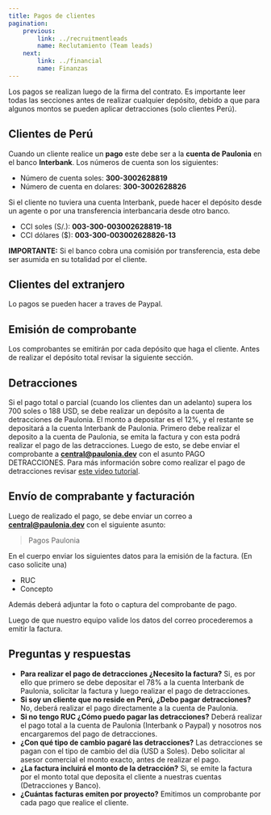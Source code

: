 ```yaml
---
title: Pagos de clientes
pagination:
    previous:
        link: ../recruitmentleads
        name: Reclutamiento (Team leads)
    next:
        link: ../financial
        name: Finanzas
---
```


Los pagos se realizan luego de la firma del contrato. Es importante leer todas las secciones antes de realizar cualquier depósito, debido a que para algunos montos se pueden aplicar detracciones (solo clientes Perú).

## Clientes de Perú
Cuando un cliente realice un **pago** este debe ser a la **cuenta de Paulonia** en el banco **Interbank**.  Los números de cuenta son los siguientes:
- Número de cuenta soles: **300-3002628819**
- Número de cuenta en dolares: **300-3002628826**

Si el cliente no tuviera una cuenta Interbank, puede hacer el depósito desde un agente o por una transferencia interbancaria desde otro banco. 
- CCI soles (S/.): **003-300-003002628819-18**
- CCI dólares ($): **003-300-003002628826-13**

**IMPORTANTE:** Si el banco cobra una comisión por transferencia, esta debe ser asumida en su totalidad por el cliente.


## Clientes del extranjero
Lo pagos se pueden hacer a traves de Paypal.

## Emisión de comprobante
Los comprobantes se emitirán por cada depósito que haga el cliente. Antes de realizar el depósito total revisar la siguiente sección. 

## Detracciones
Si el pago total o parcial (cuando los clientes dan un adelanto) supera los 700 soles o 188 USD, se debe realizar un depósito a la cuenta de detracciones de Paulonia. El monto a depositar es el 12%, y el restante se depositará a la cuenta Interbank de Paulonia. Primero debe realizar el deposito a la cuenta de Paulonia, se emita la factura y con esta podrá realizar el pago de las detracciones. Luego de esto, se debe enviar el comprobante a **central@paulonia.dev** con el asunto PAGO DETRACCIONES.
Para más información sobre como realizar el pago de detracciones revisar [este video tutorial](https://www.youtube.com/watch?v=LwowTa0Xiaw).



## Envío de comprabante y facturación
Luego de realizado el pago, se debe enviar un correo a **central@paulonia.dev** con el siguiente asunto:

> Pagos Paulonia

En el cuerpo enviar los siguientes datos para la emisión de la factura. (En caso solicite una)
- RUC
- Concepto

Además deberá adjuntar la foto o captura del comprobante de pago.

Luego de que nuestro equipo valide los datos del correo procederemos a emitir la factura.

## Preguntas y respuestas
- **Para realizar el pago de detracciones ¿Necesito la factura?**
Si, es por ello que primero se debe depositar el 78% a la cuenta Interbank de Paulonia, solicitar la factura y luego realizar el pago de detracciones.
- **Si soy un cliente que no reside en Perú, ¿Debo pagar detracciones?**
No, deberá realizar el pago directamente a la cuenta de Paulonia.
- **Si no tengo RUC ¿Cómo puedo pagar las detracciones?**
Deberá realizar el pago total a la cuenta de Paulonia (Interbank o Paypal) y nosotros nos encargaremos del pago de detracciones.
- **¿Con qué tipo de cambio pagaré las detracciones?**
Las detracciones se pagan con el tipo de cambio del día (USD a Soles). Debo solicitar al asesor comercial el monto exacto, antes de realizar el pago.
- **¿La factura incluirá el monto de la detracción?**
Si, se emite la factura por el monto total que deposita el cliente a nuestras cuentas (Detracciones y Banco).
- **¿Cuántas facturas emiten por proyecto?**
Emitimos un comprobante por cada pago que realice el cliente.

  